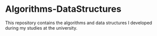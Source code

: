 # Algorithms-DataStructures
 This repository contains the algorithms and data structures I developed during my studies at the university.

